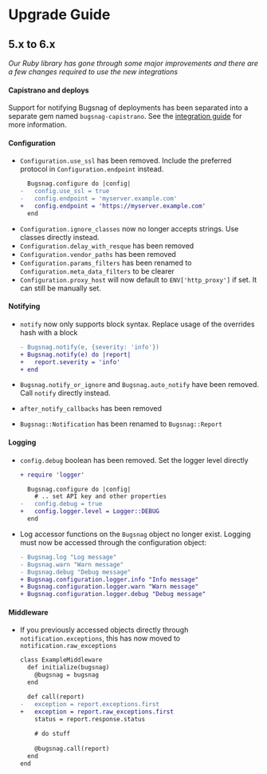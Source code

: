 # Upgrade Guide

## 5.x to 6.x

_Our Ruby library has gone through some major improvements and there are a few
changes required to use the new integrations_

#### Capistrano and deploys

Support for notifying Bugsnag of deployments has been separated into a separate
gem named `bugsnag-capistrano`. See the [integration
guide](https://docs.bugsnag.com/api/deploy-tracking/capistrano/) for more information.


#### Configuration

* `Configuration.use_ssl` has been removed. Include the preferred protocol in `Configuration.endpoint` instead.
  ```diff
    Bugsnag.configure do |config|
  -   config.use_ssl = true
  -   config.endpoint = 'myserver.example.com'
  +   config.endpoint = 'https://myserver.example.com'
    end
  ```
* `Configuration.ignore_classes` now no longer accepts strings. Use classes directly instead.
* `Configuration.delay_with_resque` has been removed
* `Configuration.vendor_paths` has been removed
* `Configuration.params_filters` has been renamed to `Configuration.meta_data_filters` to be clearer
* `Configuration.proxy_host` will now default to `ENV['http_proxy']` if set. It can still be manually set.

#### Notifying

* `notify` now only supports block syntax. Replace usage of the overrides hash with a block

  ```diff
  - Bugsnag.notify(e, {severity: 'info'})
  + Bugsnag.notify(e) do |report|
  +   report.severity = 'info'
  + end
  ```

* `Bugsnag.notify_or_ignore` and `Bugsnag.auto_notify` have been removed. Call `notify` directly instead.
* `after_notify_callbacks` has been removed
* `Bugsnag::Notification` has been renamed to `Bugsnag::Report`

#### Logging

* `config.debug` boolean has been removed. Set the logger level directly

  ```diff
  + require 'logger'

    Bugsnag.configure do |config|
      # .. set API key and other properties
  -   config.debug = true
  +   config.logger.level = Logger::DEBUG
    end
  ```

* Log accessor functions on the `Bugsnag` object no longer exist. Logging must now be accessed through the configuration object:

  ```diff
  - Bugsnag.log "Log message"
  - Bugsnag.warn "Warn message"
  - Bugsnag.debug "Debug message"
  + Bugsnag.configuration.logger.info "Info message"
  + Bugsnag.configuration.logger.warn "Warn message"
  + Bugsnag.configuration.logger.debug "Debug message"
  ```

#### Middleware

* If you previously accessed objects directly through `notification.exceptions`, this has now moved to `notification.raw_exceptions`

  ```diff
  class ExampleMiddleware
    def initialize(bugsnag)
      @bugsnag = bugsnag
    end

    def call(report)
  -   exception = report.exceptions.first
  +   exception = report.raw_exceptions.first
      status = report.response.status
      
      # do stuff
      
      @bugsnag.call(report)
    end
  end
  ```
